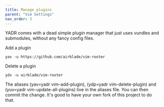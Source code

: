 ```yaml
---
title: Manage plugins
parent: "Vim Settings"
nav_order: 3
---
```


YADR comes with a dead simple plugin manager that just uses vundles and submodules, without any fancy config files.

Add a plugin

    yav -u https://github.com/airblade/vim-rooter

Delete a plugin

    ydv -u airblade/vim-rooter

The aliases (yav=yadr vim-add-plugin), (ydp=yadr vim-delete-plugin) and (yuv=yadr vim-update-all-plugins) live in the aliases file.
You can then commit the change. It's good to have your own fork of this project to do that.
